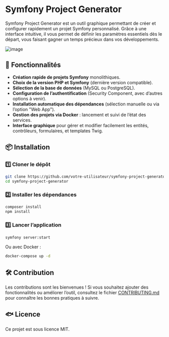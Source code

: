 # Symfony Project Generator

Symfony Project Generator est un outil graphique permettant de créer et configurer rapidement un projet Symfony personnalisé. Grâce à une interface intuitive, il vous permet de définir les paramètres essentiels dès le départ, vous faisant gagner un temps précieux dans vos développements.

![image](https://github.com/user-attachments/assets/498614b2-3a42-4012-8fe4-b16507f3b991)


## 🚀 Fonctionnalités
- **Création rapide de projets Symfony** monolithiques.
- **Choix de la version PHP et Symfony** (dernière version compatible).
- **Sélection de la base de données** (MySQL ou PostgreSQL).
- **Configuration de l’authentification** (Security Component, avec d’autres options à venir).
- **Installation automatique des dépendances** (sélection manuelle ou via l’option "Web App").
- **Gestion des projets via Docker** : lancement et suivi de l’état des services.
- **Interface graphique** pour gérer et modifier facilement les entités, contrôleurs, formulaires, et templates Twig.

## 📦 Installation

### 1️⃣ Cloner le dépôt
```bash
git clone https://github.com/votre-utilisateur/symfony-project-generator.git
cd symfony-project-generator
```

### 2️⃣ Installer les dépendances
```bash
composer install
npm install
```

### 3️⃣ Lancer l’application
```bash
symfony server:start
```
Ou avec Docker :
```bash
docker-compose up -d
```

## 🛠 Contribution
Les contributions sont les bienvenues ! Si vous souhaitez ajouter des fonctionnalités ou améliorer l’outil, consultez le fichier [CONTRIBUTING.md](CONTRIBUTING.md) pour connaître les bonnes pratiques à suivre.

## 🐟 Licence
Ce projet est sous licence MIT.

